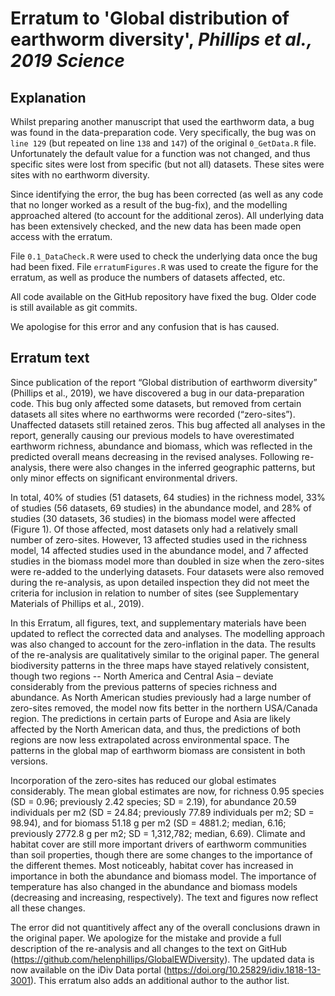 # Erratum to 'Global distribution of earthworm diversity', *Phillips et al., 2019 Science*

## Explanation
Whilst preparing another manuscript that used the earthworm data, a bug was found in the data-preparation code. Very specifically, the bug was on `line 129` (but repeated on line `138` and `147`) of the original `0_GetData.R` file. Unfortunately the default value for a function was not changed, and thus specific sites were lost from specific (but not all) datasets. These sites were sites with no earthworm diversity.

Since identifying the error, the bug has been corrected (as well as any code that no longer worked as a result of the bug-fix), and the modelling approached altered (to account for the additional zeros). All underlying data has been extensively checked, and the new data has been made open access with the erratum.

File `0.1_DataCheck.R` were used to check the underlying data once the bug had been fixed. File `erratumFigures.R` was used to create the figure for the erratum, as well as produce the numbers of datasets affected, etc.

All code available on the GitHub repository have fixed the bug. Older code is still available as git commits.

We apologise for this error and any confusion that is has caused. 


## Erratum text
Since publication of the report “Global distribution of earthworm diversity” (Phillips et al., 2019), we have discovered a bug in our data-preparation code. This bug only affected some datasets, but removed from certain datasets all sites where no earthworms were recorded (“zero-sites”). Unaffected datasets still retained zeros. This bug affected all analyses in the report, generally causing our previous models to have overestimated earthworm richness, abundance and biomass, which was reflected in the predicted overall means decreasing in the revised analyses. Following re-analysis, there were also changes in the inferred geographic patterns, but only minor effects on significant environmental drivers.

In total, 40% of studies (51 datasets, 64 studies) in the richness model, 33% of studies (56 datasets, 69 studies) in the abundance model, and  28% of studies (30 datasets, 36 studies) in the biomass model were affected (Figure 1). Of those affected, most datasets only had a relatively small number of zero-sites. However, 13 affected studies used in the richness model, 14 affected studies used in the abundance model, and 7 affected studies in the biomass model more than doubled in size when the zero-sites were re-added to the underlying datasets. Four datasets were also removed during the re-analysis, as upon detailed inspection they did not meet the criteria for inclusion in relation to number of sites (see Supplementary Materials of Phillips et al., 2019).

In this Erratum, all figures, text, and supplementary materials have been updated to reflect the corrected data and analyses. The modelling approach was also changed to account for the zero-inflation in the data. The results of the re-analysis are qualitatively similar to the original paper. The general biodiversity patterns in the three maps have stayed relatively consistent, though two regions -- North America and Central Asia – deviate considerably from the previous patterns of species richness and abundance. As North American studies previously had a large number of zero-sites removed, the model now fits better in the northern USA/Canada region. The predictions in certain parts of Europe and Asia are likely affected by the North American data, and thus, the predictions of both regions are now less extrapolated across environmental space. The patterns in the global map of earthworm biomass are consistent in both versions.

Incorporation of the zero-sites has reduced our global estimates considerably. The mean global estimates are now, for richness 0.95 species (SD = 0.96; previously 2.42 species; SD = 2.19), for abundance 20.59 individuals per m2 (SD = 24.84; previously 77.89 individuals per m2; SD = 98.94), and for biomass 51.18 g per m2 (SD = 4881.2; median, 6.16; previously 2772.8 g per m2; SD = 1,312,782; median, 6.69). Climate and habitat cover are still more important drivers of earthworm communities than soil properties, though there are some changes to the importance of the different themes. Most noticeably, habitat cover has increased in importance in both the abundance and biomass model. The importance of temperature has also changed in the abundance and biomass models (decreasing and increasing, respectively). The text and figures now reflect all these changes.

The error did not quantitively affect any of the overall conclusions drawn in the original paper. We apologize for the mistake and provide a full description of the re-analysis and all changes to the text on GitHub (https://github.com/helenphillips/GlobalEWDiversity). The updated data is now available on the iDiv Data portal (https://doi.org/10.25829/idiv.1818-13-3001). 
This erratum also adds an additional author to the author list.
